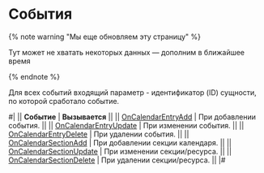 # События

{% note warning "Мы еще обновляем эту страницу" %}

Тут может не хватать некоторых данных — дополним в ближайшее время

{% endnote %}

Для всех событий входящий параметр - идентификатор (ID) сущности, по которой сработало событие.

#|
|| **Событие** | **Вызывается** ||
|| [OnCalendarEntryAdd](./on-calendar-entry-add.md) | При добавлении события. ||
|| [OnCalendarEntryUpdate](./on-calendar-entry-update.md) | При изменении события. ||
|| [OnCalendarEntryDelete](./on-calendar-entry-delete.md) | При удалении события. ||
|| [OnCalendarSectionAdd](./on-calendar-section-add.md) | При добавлении секции календаря. ||
|| [OnCalendarSectionUpdate](./on-calendar-section-update.md) | При изменении секции/ресурса. ||
|| [OnCalendarSectionDelete](./on-calendar-section-delete.md) | При удалении секции/ресурса. ||
|#